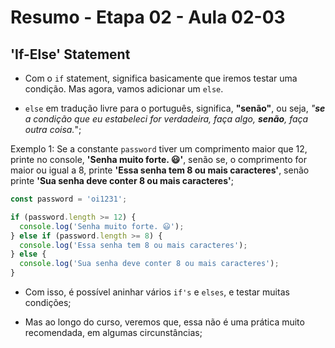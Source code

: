 # Resumo - Etapa 02 - Aula 02-03

## 'If-Else' Statement

- Com o ``if`` statement, significa basicamente que iremos testar uma condição. Mas agora, vamos adicionar um ``else``.

- ``else`` em tradução livre para o português, significa, **"senão"**, ou seja, *"**se** a condição que eu estabeleci for verdadeira, faça algo, **senão**, faça outra coisa.*";

Exemplo 1: Se a constante ``password`` tiver um comprimento maior que 12, printe no console, **'Senha muito forte. 😃'**, senão se, o comprimento for maior ou igual a 8, printe **'Essa senha tem 8 ou mais caracteres'**, senão printe **'Sua senha deve conter 8 ou mais caracteres'**;

~~~javascript
const password = 'oi1231';

if (password.length >= 12) {
  console.log('Senha muito forte. 😃');
} else if (password.length >= 8) {
  console.log('Essa senha tem 8 ou mais caracteres');
} else {
  console.log('Sua senha deve conter 8 ou mais caracteres');
}
~~~

- Com isso, é possível aninhar vários ``if's`` e ``elses``, e testar muitas condições;

- Mas ao longo do curso, veremos que, essa não é uma prática muito recomendada, em algumas circunstâncias;